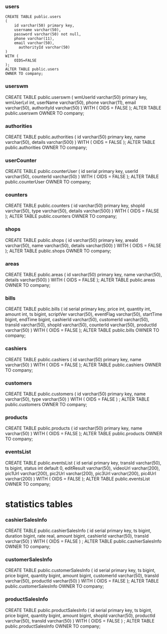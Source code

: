 ### users

    CREATE TABLE public.users
    (
        id varchar(50) primary key,
        username varchar(50),
        password varchar(50) not null,
        phone varchar(11),
        email varchar(50),
	      authorityId varchar(50)
    )
    WITH (
        OIDS=FALSE
    );
    ALTER TABLE public.users
    OWNER TO company;



### userswm

CREATE TABLE public.userswm
(
    wmUserId varchar(50) primary key,
    wmUserLvl int,
    userName varchar(50),
    phone varchar(11),
    email varchar(50),
    authorityId varchar(50)
) 
WITH (
  OIDS = FALSE
);
ALTER TABLE public.userswm
  OWNER TO company;



### authorities

CREATE TABLE public.authorities
(
    id varchar(50) primary key,
    name varchar(50),
    details varchar(500)
) 
WITH (
    OIDS = FALSE
);
ALTER TABLE public.authorities
  OWNER TO company;



### userCounter

CREATE TABLE public.counterUser
(
    id serial primary key,
    userId varchar(50),
    counterId varchar(50)
) 
WITH (
  OIDS = FALSE
);
ALTER TABLE public.counterUser
  OWNER TO company;



### counters

CREATE TABLE public.counters
(
    id varchar(50) primary key,
    shopId varchar(50),
    type varchar(50),
    details varchar(500)
) 
WITH (
  OIDS = FALSE
);
ALTER TABLE public.counters
  OWNER TO company;



### shops

CREATE TABLE public.shops
(
    id varchar(50) primary key,
    areaId varchar(50),
    name varchar(50),
    details varchar(500)
) 
WITH (
  OIDS = FALSE
);
ALTER TABLE public.shops
  OWNER TO company;



### areas

CREATE TABLE public.areas
(
    id varchar(50) primary key,
    name varchar(50),
    details varchar(500)
) 
WITH (
  OIDS = FALSE
);
ALTER TABLE public.areas
  OWNER TO company;



### bills

CREATE TABLE public.bills
(
    id serial primary key,
    price int,
    quantity int,
    amount int,
    ts bigint,
    scriptVer varchar(50),
    eventFlag varchar(50),
    startTime bigint,
    endTime bigint,
    cashierId varchar(50),
    customerId varchar(50),
    transId varchar(50),
    shopId varchar(50),
    counterId varchar(50),
    productId varchar(50)
) 
WITH (
  OIDS = FALSE
);
ALTER TABLE public.bills
  OWNER TO company;



### cashiers

CREATE TABLE public.cashiers
(
    id varchar(50) primary key,
    name varchar(50)
) 
WITH (
  OIDS = FALSE
);
ALTER TABLE public.cashiers
  OWNER TO company;



### customers

CREATE TABLE public.customers
(
    id varchar(50) primary key,
    name varchar(50),
    type varchar(50)
) 
WITH (
  OIDS = FALSE
)
;
ALTER TABLE public.customers
  OWNER TO company;




### products

CREATE TABLE public.products
(
    id varchar(50) primary key,
    name varchar(50)
) 
WITH (
  OIDS = FALSE
);
ALTER TABLE public.products
  OWNER TO company;



### eventsList

CREATE TABLE public.eventsList
(
    id serial primary key,
    transId varchar(50),
    ts bigint,
    status int default 0,
    editResult varchar(50),
    videoUrl varchar(200),
    pic1Url varchar(200),
    pic2Url varchar(200),
    pic3Url varchar(200),
    pic4Url varchar(200)
) 
WITH (
  OIDS = FALSE
);
ALTER TABLE public.eventsList
  OWNER TO company;



# statistics tables

### cashierSalesInfo

CREATE TABLE public.cashierSalesInfo
(
    id serial primary key,
    ts bigint,
    duration bigint,
    rate real,
    amount bigint,
    cashierId varchar(50),
    transId varchar(50)
) 
WITH (
  OIDS = FALSE
)
;
ALTER TABLE public.cashierSalesInfo
  OWNER TO company;



### customerSalesInfo

CREATE TABLE public.customerSalesInfo
(
    id serial primary key,
    ts bigint,
    price bigint,
    quantity bigint,
    amount bigint,
    customerId varchar(50),
    transId varchar(50),
    productId varchar(50)
) 
WITH (
  OIDS = FALSE
);
ALTER TABLE public.customerSalesInfo
  OWNER TO company;



### productSalesInfo

CREATE TABLE public.productSalesInfo
(
    id serial primary key,
    ts bigint,
    price bigint,
    quantity bigint,
    amount bigint,
    shopId varchar(50),
    productId varchar(50),
    transId varchar(50)
) 
WITH (
  OIDS = FALSE
)
;
ALTER TABLE public.productSalesInfo
  OWNER TO company;
